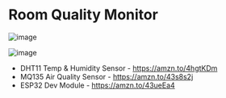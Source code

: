 # Room Quality Monitor

![image](https://github.com/user-attachments/assets/f5224b81-8b4c-4583-9963-32ef2fa9c76a)

![image](https://github.com/user-attachments/assets/240ee732-0958-4fb2-b8f1-47359c34005d)

* DHT11 Temp & Humidity Sensor - https://amzn.to/4hgtKDm
* MQ135 Air Quality Sensor - https://amzn.to/43s8s2j
* ESP32 Dev Module - https://amzn.to/43ueEa4 
